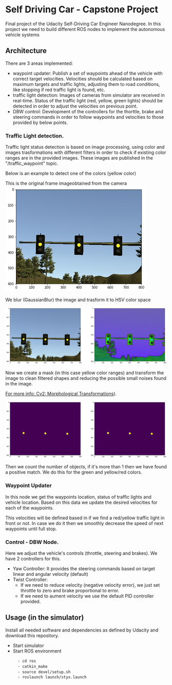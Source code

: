 # Self Driving Car - Capstone Project 

Final project of the Udacity Self-Driving Car Engineer Nanodegree.  In this project we need to build different ROS nodes to implement the autonomous vehicle systems


## Architecture

There are 3 areas implemented:

- waypoint updater:  Publish a set of waypoints ahead of the vehicle with correct target velocities.  Velocities should be calculated based on maximum targets and traffic lights, adjusting them to road conditions, like stopping if red traffic light is found, etc.
- traffic light detection: Images of cameras from simulator are received in real-time.  Status of the traffic light (red, yellow, green lights) should be detected in order to adjust the velocities on previous point.
- DBW control: Development of the controllers for the thorttle, brake and steering commands in order to follow waypoints and velocities to those provided by below points.

### Traffic Light detection.

Traffic light status detection is based on image processing, using color and images trasformations with different filters in order to check if existing color ranges are in the provided images.
These images are published in the "/traffic_waypoint" topic.

Below is an example to detect one of the colors (yellow color)

[image1]: ./imgs/traffic_light.png "Image"
[image2]: ./imgs/traffic_light_blue.png "Image"
[image3]: ./imgs/traffic_light_detection.png "Image"

This is the original frame imageobtained from the camera
![Example 1][image1]

We blur  (GaussianBlur) the image and trasform it to HSV color space

![Example 2][image2]

Now we create a mask (in this case yellow color ranges) and transform the image to clean filtered shapes and reducing the possible small noises found in the image.

[For more info: Cv2: Morphological Transformations](https://docs.opencv.org/3.0-beta/doc/py_tutorials/py_imgproc/py_morphological_ops/py_morphological_ops.html)).

![Example 3][image3]

Then we count the number of objects, if it's more than 1 then we have found a positive match.
We do this for the green and yellow/red colors.

### Waypoint Updater

In this node we get the waypoints location, status of traffic lights and vehicle location.  Based on this data we update the desired velocities for each of the waypoints.

This velocities will be defined based in if we find a red/yellow traffic light in front or not.  In case we do it then we smoothly decrease the speed of next waypoints until full stop.

### Control - DBW Node.

Here we adjust the vehicle's controls (throttle, steering and brakes).  We have 2 controllers for this.
- Yaw Controller: It provides the steering commands based on target linear and angular velocity (default)
- Twist Controller: 
    - If we need to reduce velocity (negative velocity error), we just set throttle to zero and brake proportional to error.
    - If we need to aument velocity we use the default PID controller provided.


## Usage (in the simulator)

Install all needed software and dependencies as defined by Udacity and download this repository.

- Start simulator
- Start ROS environment
  ```bash
    - cd ros
    - catkin_make
    - source devel/setup.sh
    - roslaunch launch/styx.launch
  ```


